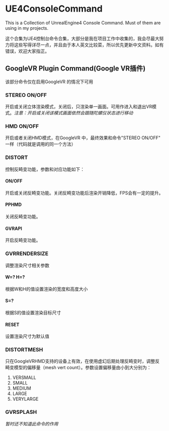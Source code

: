 # UE4ConsoleCommand
This is a Collection of UnrealEngine4 Console Command. Must of them are using in my projects.

这个合集为UE4控制台命令合集，大部分是我在项目工作中收集的，我会尽最大努力将这些写得详尽一点，并且由于本人英文比较菜，所以优先更新中文资料。如有错误，欢迎大家指正。
## GoogleVR Plugin Command(Google VR插件)
该部分命令仅在启用GoogleVR 的情况下可用
### STEREO ON/OFF
开启或关闭立体渲染模式，关闭后，只渲染单一画面。可用作进入和退出VR模式。*注意：开启或关闭该模式画面依然会跟随陀螺仪状态进行移动*


### HMD ON/OFF
开启或者关闭HMD模式，在GoogleVR 中，最终效果和命令"STEREO ON/OFF" 一样（代码就是调用的同一个方法）


### DISTORT
控制反畸变功能，参数和对应功能如下：
#### ON/OFF
开启或关闭反畸变功能。关闭反畸变功能后渲染开销降低，FPS会有一定的提升。
#### PPHMD
关闭反畸变功能。
#### GVRAPI
开启反畸变功能。


### GVRRENDERSIZE
调整渲染尺寸相关参数
#### W=? H=?
根据W和H的值设置渲染的宽度和高度大小
#### S=?
根据S的值设置渲染目标尺寸
#### RESET
设置渲染尺寸为默认值


### DISTORTMESH
只在GoogleVRHMD支持的设备上有效，在使用虚幻后期处理反畸变时，调整反畸变模型的偏移量（mesh vert count）。参数设置偏移量由小到大分别为：
1. VERSMALL
1. SMALL
1. MEDIUM
1. LARGE
1. VERYLARGE
### GVRSPLASH
*暂时还不知道此命令的作用*
